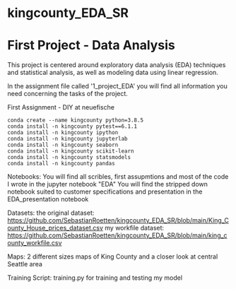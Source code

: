 # kingcounty_EDA_SR

# First Project - Data Analysis

This project is centered around exploratory data 
analysis (EDA) techniques and statistical analysis, 
as well as modeling data using linear regression.

In the assignment file called '1_project_EDA' you will 
find all information you need concerning the tasks 
of the project.


First Assignment - DIY at neuefische

```
conda create --name kingcounty python=3.8.5
conda install -n kingcounty pytest==6.1.1
conda install -n kingcounty ipython
conda install -n kingcounty jupyterlab
conda install -n kingcounty seaborn
conda install -n kingcounty scikit-learn
conda install -n kingcounty statsmodels
conda install -n kingcounty pandas
 ```
Notebooks: 
You will find all scribles, first assupmtions and most of the code I wrote in the jupyter notebook "EDA"
You will find the stripped down notebook suited to customer specifications and presentation in the EDA_presentation notebook

Datasets:
the original dataset: https://github.com/SebastianRoetten/kingcounty_EDA_SR/blob/main/King_County_House_prices_dataset.csv 
my workfile dataset: https://github.com/SebastianRoetten/kingcounty_EDA_SR/blob/main/king_county_workfile.csv

Maps:
2 different sizes maps of King County and a closer look at central Seattle area

Training Script:
training.py for training and testing my model
